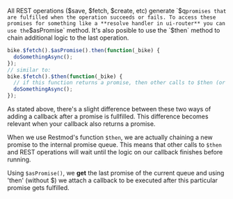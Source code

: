 

All REST operations ($save, $fetch, $create, etc) generate `$q` promises that are fulfilled when the operation succeeds or fails. To access these promises for something like a **resolve handler in ui-router** you can use the `$asPromise` method. It's also posible to use the `$then` method to chain additional logic to the last operation.

```javascript
bike.$fetch().$asPromise().then(function(_bike) {
  doSomethingAsync();
});
// similar to:
bike.$fetch().$then(function(_bike) {
  // if this function returns a promise, then other calls to $then (or REST operations) will wait until returned promise is resolved.
  doSomethingAsync();
});
```
As stated above, there's a slight difference between these two ways of adding a callback after a promise is fullfilled. This difference becomes relevant when your callback also returns a promise.

When we use Restmod's function `$then`, we are actually chaining a new promise to the internal promise queue. This means that other calls to `$then` and REST operations will wait until the logic on our callback finishes before running.

Using `$asPromise()`, we **get** the last promise of the current queue and using 'then' (without $) we attach a callback to be executed after this particular promise gets fulfilled.
